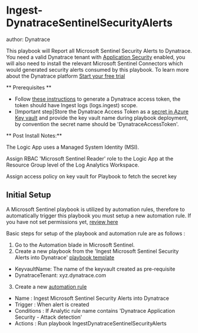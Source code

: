 # Ingest-DynatraceSentinelSecurityAlerts
author: Dynatrace

This playbook will Report all Microsoft Sentinel Security Alerts to Dynatrace. You need a valid Dynatrace tenant with [Application Security](https://www.dynatrace.com/support/help/how-to-use-dynatrace/application-security) enabled, you will also need to install the relevant Microsoft Sentinel Connectors which would generated security alerts consumed by this playbook. To learn more about the Dynatrace platform [Start your free trial](https://www.dynatrace.com/trial)

** Prerequisites ** 
- Follow [these instructions](https://www.dynatrace.com/support/help/get-started/access-tokens#create-api-token) to generate a Dynatrace access token, the token should have Ingest logs (logs.ingest) scope.
- [Important step]Store the Dynatrace Access Token as a [secret in Azure Key vault](https://learn.microsoft.com/en-us/azure/key-vault/secrets/quick-create-portal) and provide the key vault name during playbook deployment, by convention the secret name should be 'DynatraceAccessToken'.

** Post Install Notes:**

The Logic App uses a Managed System Identity (MSI). 

Assign RBAC 'Microsoft Sentinel Reader' role to the Logic App at the Resource Group level of the Log Analytics Workspace.

Assign access policy on key vault for Playbook to fetch the secret key

## Initial Setup

A Microsoft Sentinel playbook is utilized by automation rules, therefore to automatically trigger this playbook you must setup a new automation rule. If you have not set permissions yet, [review here](https://docs.microsoft.com/azure/sentinel/automate-incident-handling-with-automation-rules#permissions-for-automation-rules-to-run-playbooks)

Basic steps for setup of the playbook and automation rule are as follows :

1. Go to the Automation blade in Microsoft Sentinel.
2. Create a new playbook from the 'Ingest Microsoft Sentinel Security Alerts into Dynatrace' [playbook template](https://learn.microsoft.com/en-us/azure/sentinel/use-playbook-templates)
- KeyvaultName: The name of the keyvault created as pre-requisite
- DynatraceTenant: xyz.dynatrace.com
3. Create a new [automation rule](https://learn.microsoft.com/en-us/azure/sentinel/create-manage-use-automation-rules)
- Name : Ingest Microsoft Sentinel Security Alerts into Dynatrace
- Trigger : When alert is created
- Conditions : If Analytic rule name contains 'Dynatrace Application Security - Attack detection'
- Actions : Run playbook IngestDynatraceSentinelSecurityAlerts